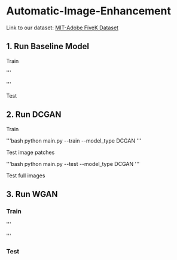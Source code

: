 # Automatic-Image-Enhancement
Link to our dataset: [MIT-Adobe FiveK Dataset](https://data.csail.mit.edu/graphics/fivek/)

## 1. Run Baseline Model

Train

'''

'''

Test



## 2. Run DCGAN

Train

'''bash
python main.py --train --model_type DCGAN
'''

Test image patches

'''bash
python main.py --test --model_type DCGAN
'''

Test full images


## 3. Run WGAN

### Train

'''

'''

### Test